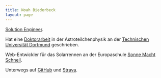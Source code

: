 ```yaml
---
title: Noah Biederbeck
layout: page
---
```


[Solution Engineer](https://www.linkedin.com/in/nbiederbeck/).

Hat eine [Doktorarbeit](http://dx.doi.org/10.17877/DE290R-24039) in der Astroteilchenphysik an der [Technischen Universität Dortmund](https://app.physik.tu-dortmund.de) geschrieben.

Web-Entwickler für das Solarrennen an der Europaschule [Sonne Macht Schnell](http://www.sonne-macht-schnell.de).

Unterwegs auf [GitHub](https://github.com/nbiederbeck) und [Strava](https://www.strava.com/athletes/nbiederbeck).
